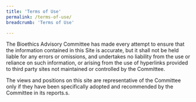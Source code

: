 ```yaml
---
title: 'Terms of Use'
permalink: /terms-of-use/
breadcrumb: 'Terms of Use'

---
```



The Bioethics Advisory Committee has made every attempt to ensure that the information contained in this Site is accurate, but it shall not be held liable for any errors or omissions, and undertakes no liability from the use or reliance on such information, or arising from the use of hyperlinks provided to third party sites not maintained or controlled by the Committee.

The views and positions on this site are representative of the Committee only if they have been specifically adopted and recommended by the Committee in its reports.s.
